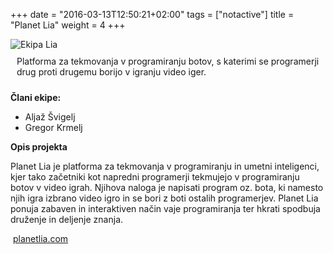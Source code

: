 +++
date = "2016-03-13T12:50:21+02:00"
tags = ["notactive"]
title = "Planet Lia"
weight = 4
+++

<img src="/img/ekipe/planet-lia.png" alt="Ekipa Lia" style="max-width: 200px" />

<div style="padding: 10px;">
Platforma za tekmovanja v programiranju botov, s katerimi se programerji drug proti drugemu borijo v igranju video iger.
</div>

<!--more-->

**Člani ekipe:**

- Aljaž Švigelj
- Gregor Krmelj

**Opis projekta**

Planet Lia je platforma za tekmovanja v programiranju in umetni inteligenci, kjer tako začetniki kot napredni programerji tekmujejo v programiranju botov v video igrah.
Njihova naloga je napisati program oz. bota, ki namesto njih igra izbrano video igro in se bori z boti ostalih programerjev.
Planet Lia ponuja zabaven in interaktiven način vaje programiranja ter hkrati spodbuja druženje in deljenje znanja.

<i class="fa fa-home fa-fw">&nbsp;</i>[planetlia.com](https://planetlia.com)

